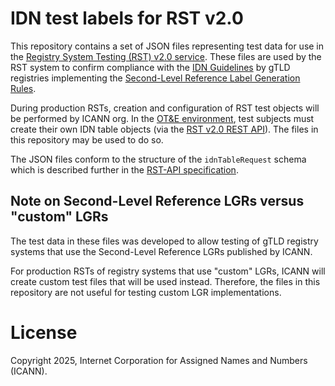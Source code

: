 # IDN test labels for RST v2.0

This repository contains a set of JSON files representing test data for use in
the [Registry System Testing (RST) v2.0
service](https://www.icann.org/resources/registry-system-testing-v2.0). These
files are used by the RST system to confirm compliance with the [IDN
Guidelines](https://www.icann.org/resources/pages/implementation-guidelines-2012-02-25-en)
by gTLD registries implementing the [Second-Level Reference Label Generation
Rules](https://www.icann.org/resources/pages/second-level-lgr-2015-06-21-en).

During production RSTs, creation and configuration of RST test objects will be
performed by ICANN org. In the [OT&E
environment](https://www.icann.org/resources/registry-system-testing-v2.0/#ote-environment),
test subjects must create their own IDN table objects (via the [RST v2.0 REST
API](https://icann.github.io/rst-api-spec/)). The files in this repository may
be used to do so.

The JSON files conform to the structure of the `idnTableRequest` schema which
is described further in the [RST-API
specification](https://icann.github.io/rst-api-spec/rst-api-spec.html).

## Note on Second-Level Reference LGRs versus "custom" LGRs

The test data in these files was developed to allow testing of gTLD registry
systems that use the Second-Level Reference LGRs published by ICANN.

For production RSTs of registry systems that use "custom" LGRs, ICANN will
create custom test files that will be used instead. Therefore, the files in this
repository are not useful for testing custom LGR implementations.

# License

Copyright 2025, Internet Corporation for Assigned Names and Numbers (ICANN).
